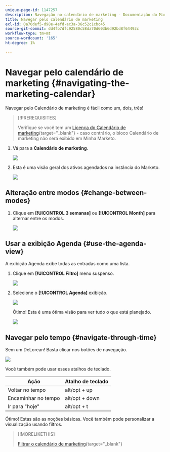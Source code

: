 ```yaml
---
unique-page-id: 1147257
description: Navegação no calendário de marketing - Documentação do Marketo - Documentação do produto
title: Navegar pelo calendário de marketing
exl-id: 0a70def5-d98e-4efd-ac3a-36c52c1cbc45
source-git-commit: dd4fb7dfc92580c58da70d603b6d92bd8f64493c
workflow-type: tm+mt
source-wordcount: '165'
ht-degree: 1%

---
```


# Navegar pelo calendário de marketing {#navigating-the-marketing-calendar}

Navegar pelo Calendário de marketing é fácil como um, dois, três!

>[!PREREQUISITES]
>
>Verifique se você tem um [Licença do Calendário de marketing](/help/marketo/product-docs/core-marketo-concepts/marketing-calendar/understanding-the-calendar/issue-revoke-a-marketing-calendar-license.md){target="_blank"} - caso contrário, o bloco Calendário de marketing não será exibido em Minha Marketo.

1. Vá para a **Calendário de marketing**.

   ![](assets/2017-05-10-15-30-47.png)

1. Esta é uma visão geral dos ativos agendados na instância do Marketo.

   ![](assets/image2014-9-15-16-3a44-3a22.png)

## Alteração entre modos {#change-between-modes}

1. Clique em **[!UICONTROL 3 semanas]** ou **[!UICONTROL Month]** para alternar entre os modos.

   ![](assets/image2014-9-15-16-3a46-3a16.png)

## Usar a exibição Agenda {#use-the-agenda-view}

A exibição Agenda exibe todas as entradas como uma lista.

1. Clique em **[!UICONTROL Filtro]** menu suspenso.

   ![](assets/image2014-9-26-10-3a29-3a6.png)

1. Selecione o **[!UICONTROL Agenda]** exibição.

   ![](assets/image2014-9-26-10-3a29-3a36.png)

   Ótimo! Esta é uma ótima visão para ver tudo o que está planejado.

   ![](assets/image2014-9-26-10-3a30-3a9.png)

## Navegar pelo tempo {#navigate-through-time}

Sem um DeLorean! Basta clicar nos botões de navegação.

![](assets/image2014-9-26-10-3a31-3a25.png)

Você também pode usar esses atalhos de teclado.

| Ação | Atalho de teclado |
|---|---|
| Voltar no tempo | alt/opt + up |
| Encaminhar no tempo | alt/opt + down |
| Ir para &quot;hoje&quot; | alt/opt + t |

Ótimo! Estas são as noções básicas. Você também pode personalizar a visualização usando filtros.

>[!MORELIKETHIS]
>
>[Filtrar o calendário de marketing](/help/marketo/product-docs/core-marketo-concepts/marketing-calendar/working-with-the-calendar/filtering-the-marketing-calendar.md){target="_blank"}

